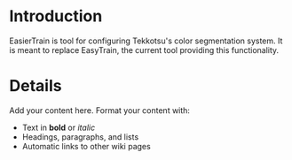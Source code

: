 # Introduction #

EasierTrain is tool for configuring Tekkotsu's color segmentation system. It is meant to replace EasyTrain, the current tool providing this functionality.


# Details #

Add your content here.  Format your content with:
  * Text in **bold** or _italic_
  * Headings, paragraphs, and lists
  * Automatic links to other wiki pages
